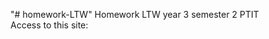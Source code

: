 "# homework-LTW" 
Homework LTW year 3 semester 2 PTIT
<br/>
Access to this site:
<br/>
<link href="tien226anh.github.io/homework-LTW"/>